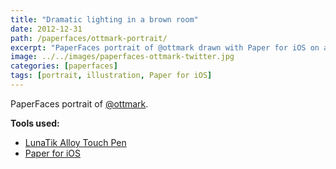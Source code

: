 ```yaml
---
title: "Dramatic lighting in a brown room"
date: 2012-12-31
path: /paperfaces/ottmark-portrait/
excerpt: "PaperFaces portrait of @ottmark drawn with Paper for iOS on an iPad."
image: ../../images/paperfaces-ottmark-twitter.jpg
categories: [paperfaces]
tags: [portrait, illustration, Paper for iOS]
---
```


PaperFaces portrait of [@ottmark](https://twitter.com/ottmark).

**Tools used:**

- [LunaTik Alloy Touch Pen](https://www.amazon.com/gp/product/B00821TR7G/ref=as_li_ss_tl?ie=UTF8&tag=mademist-20&linkCode=as2&camp=1789&creative=390957&creativeASIN=B00821TR7G)
- [Paper for iOS](https://paper.bywetransfer.com/)
